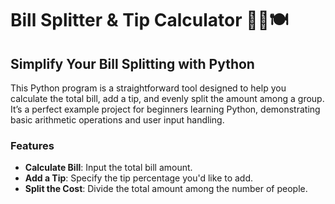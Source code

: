# Bill Splitter & Tip Calculator 🧾💸🍽️

## Simplify Your Bill Splitting with Python

This Python program is a straightforward tool designed to help you calculate the total bill, add a tip, and evenly split the amount among a group. It’s a perfect example project for beginners learning Python, demonstrating basic arithmetic operations and user input handling.

### Features

- **Calculate Bill**: Input the total bill amount.
- **Add a Tip**: Specify the tip percentage you'd like to add.
- **Split the Cost**: Divide the total amount among the number of people.
